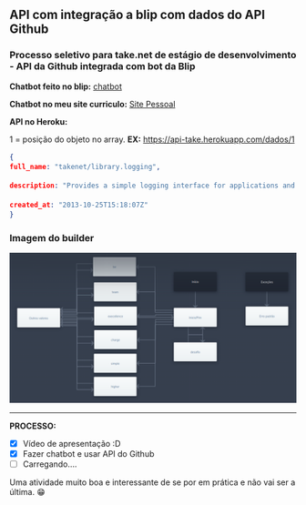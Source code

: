 ## API com integração a blip com dados do API Github
### Processo seletivo para take.net de estágio de desenvolvimento - API da Github integrada com bot da Blip



**Chatbot feito no blip:** [chatbot](https://chat.blip.ai/?appKey=ZGV2cHJvY2Vzc29zZWxldGl2bzE6MDBmN2ZkODYtMmNhZC00YjdiLWFjOGMtODk4OTVkYjliZWNm)

**Chatbot no meu site curriculo:** [Site Pessoal](https://wevertonmata.github.io/weverton-mata/)

**API no Heroku:** 

 1 = posição do objeto no array.
 **EX:** https://api-take.herokuapp.com/dados/1

```json
{
full_name: "takenet/library.logging",

description: "Provides a simple logging interface for applications and some basic implementations of this interface",

created_at: "2013-10-25T15:18:07Z"
}
```

### Imagem do builder

![imagem](builder.png)

---

**PROCESSO:**

- [x] Vídeo de apresentação :D
- [x] Fazer chatbot e usar API do Github
- [ ] Carregando....

Uma atividade muito boa e interessante de se por em prática e não vai ser a última. 😁
